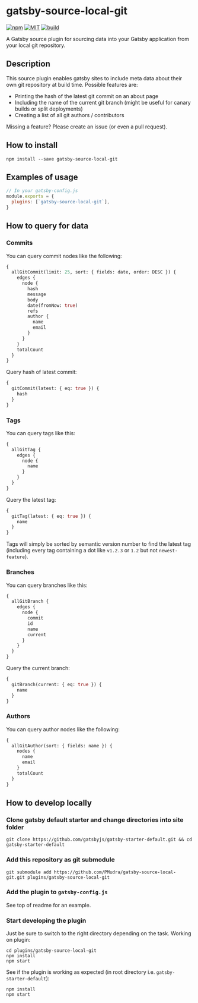 # gatsby-source-local-git

[![npm](https://img.shields.io/npm/v/gatsby-source-local-git?style=flat-square&logo=npm)](https://www.npmjs.com/package/gatsby-source-local-git)
[![MIT](https://img.shields.io/github/license/pmudra/gatsby-source-local-git?style=flat-square)](https://github.com/PMudra/gatsby-source-local-git/blob/master/LICENSE)
[![build](https://img.shields.io/github/workflow/status/PMudra/gatsby-source-local-git/Node%20CI?logo=github&style=flat-square)](https://github.com/PMudra/gatsby-source-local-git/actions)

A Gatsby source plugin for sourcing data into your Gatsby application from your local git repository.

## Description

This source plugin enables gatsby sites to include meta data about their own git repository at build time. Possible features are:

- Printing the hash of the latest git commit on an about page
- Including the name of the current git branch (might be useful for canary builds or split deployments)
- Creating a list of all git authors / contributors

Missing a feature? Please create an issue (or even a pull request).

## How to install

```shell
npm install --save gatsby-source-local-git
```

<!-- ## Available options (if any) -->

<!-- ## When do I use this plugin?

Include stories about when this plugatsby-source-local-gitgin is helpful and/or necessary. -->

## Examples of usage

```javascript
// In your gatsby-config.js
module.exports = {
  plugins: [`gatsby-source-local-git`],
}
```

## How to query for data

### Commits

You can query commit nodes like the following:

```graphql
{
  allGitCommit(limit: 25, sort: { fields: date, order: DESC }) {
    edges {
      node {
        hash
        message
        body
        date(fromNow: true)
        refs
        author {
          name
          email
        }
      }
    }
    totalCount
  }
}
```

Query hash of latest commit:

```graphql
{
  gitCommit(latest: { eq: true }) {
    hash
  }
}
```

### Tags

You can query tags like this:

```graphql
{
  allGitTag {
    edges {
      node {
        name
      }
    }
  }
}
```

Query the latest tag:

```graphql
{
  gitTag(latest: { eq: true }) {
    name
  }
}
```

Tags will simply be sorted by semantic version number to find the latest tag (including every tag containing a dot like `v1.2.3` or `1.2` but not `newest-feature`).

### Branches

You can query branches like this:

```graphql
{
  allGitBranch {
    edges {
      node {
        commit
        id
        name
        current
      }
    }
  }
}
```

Query the current branch:

```graphql
{
  gitBranch(current: { eq: true }) {
    name
  }
}
```

### Authors

You can query author nodes like the following:

```graphql
{
  allGitAuthor(sort: { fields: name }) {
    nodes {
      name
      email
    }
    totalCount
  }
}
```

<!-- ## How to run tests -->

## How to develop locally

### Clone gatsby default starter and change directories into site folder

```shell
git clone https://github.com/gatsbyjs/gatsby-starter-default.git && cd gatsby-starter-default
```

### Add this repository as git submodule

```
git submodule add https://github.com/PMudra/gatsby-source-local-git.git plugins/gatsby-source-local-git
```

### Add the plugin to `gatsby-config.js`

See top of readme for an example.

### Start developing the plugin

Just be sure to switch to the right directory depending on the task. Working on plugin:

```shell
cd plugins/gatsby-source-local-git
npm install
npm start
```

See if the plugin is working as expected (in root directory i.e. `gatsby-starter-default`):

```shell
npm install
npm start
```

<!-- ## How to contribute

If you have unanswered questions, would like help with enhancing or debugging the plugin, it is nice to include instructions for people who want to contribute to your plugin. -->

